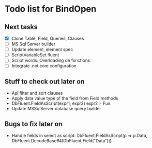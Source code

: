 Todo list for BindOpen
====

## Next tasks

- [X] Clone Table, Field, Queries, Clauses
- [ ] MS Sql Server builder
- [ ] Update element, element spec
- [ ] ScriptVariableSet fluent
- [ ] Script words: Overloading de fonctions
- [ ] Integrate .net core configuration

## Stuff to check out later on

* Api filter and sort clauses
* Apply data value type of the field from Field<T> methods
* DbFluent.FieldAsScript<DbImage>(expr1, expr2) expr2 = Fun<field>
* Update MSSqlServer database query builder

## Bugs to fix later on

* Handle fields in select as script: DbFluent.FieldAsScript<DbImage>(p => p.Data, DbFluent.DecodeBase64(DbFluent.Field("Data")))
